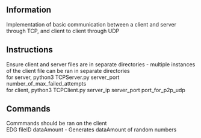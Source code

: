 ## Information
Implementation of basic communication between a client and server through TCP, and client to client through UDP  
## Instructions
Ensure client and server files are in separate directories - multiple instances of the client file can be ran in separate directories  
for server, python3 TCPServer.py server_port number_of_max_failed_attempts  
for client, python3 TCPClient.py server_ip server_port port_for_p2p_udp  
## Commands
Commmands should be ran on the client  
EDG fileID dataAmount - Generates dataAmount of random numbers
